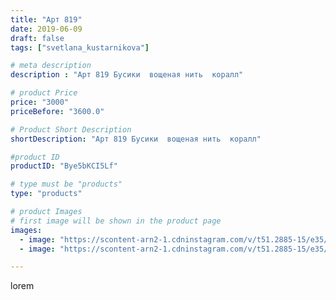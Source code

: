 ```yaml
---
title: "Арт 819"
date: 2019-06-09
draft: false
tags: ["svetlana_kustarnikova"]

# meta description
description : "Арт 819 Бусики  вощеная нить  коралл"

# product Price
price: "3000"
priceBefore: "3600.0"

# Product Short Description
shortDescription: "Арт 819 Бусики  вощеная нить  коралл"

#product ID
productID: "Bye5bKCI5Lf"

# type must be "products"
type: "products"

# product Images
# first image will be shown in the product page
images:
  - image: "https://scontent-arn2-1.cdninstagram.com/v/t51.2885-15/e35/62098106_227891328168621_4407918470388390314_n.jpg?se=8&tp=1&_nc_ht=scontent-arn2-1.cdninstagram.com&_nc_cat=109&_nc_ohc=Id9jmPuwpMUAX9OE1d7&ccb=7-4&oh=4d4e0fb6a495bd5effcff380cca4c22c&oe=60837172&ig_cache_key=MjA2MjMzODIxMDUwMTEyMjE0Ng%3D%3D.2-ccb7-4"
  - image: "https://scontent-arn2-1.cdninstagram.com/v/t51.2885-15/e35/61817684_417802789061578_5044900761706106899_n.jpg?se=8&tp=1&_nc_ht=scontent-arn2-1.cdninstagram.com&_nc_cat=110&_nc_ohc=VEvrXMMirgQAX9nBOG3&ccb=7-4&oh=c1ebccc77d0eed6d863786a1647a8ae4&oe=60836EC0&ig_cache_key=MjA2MjMzODIxMDUwOTUxNzc1Ng%3D%3D.2-ccb7-4"

---
```

lorem
